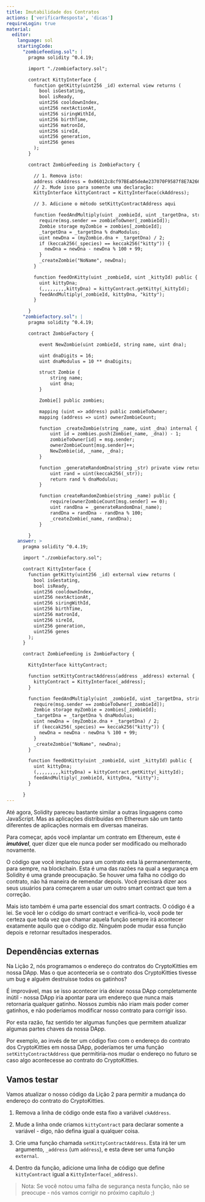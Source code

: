 ```yaml
---
title: Imutabilidade dos Contratos
actions: ['verificarResposta', 'dicas']
requireLogin: true
material:
  editor:
    language: sol
    startingCode:
      "zombiefeeding.sol": |
        pragma solidity ^0.4.19;

        import "./zombiefactory.sol";

        contract KittyInterface {
          function getKitty(uint256 _id) external view returns (
            bool isGestating,
            bool isReady,
            uint256 cooldownIndex,
            uint256 nextActionAt,
            uint256 siringWithId,
            uint256 birthTime,
            uint256 matronId,
            uint256 sireId,
            uint256 generation,
            uint256 genes
          );
        }

        contract ZombieFeeding is ZombieFactory {

          // 1. Remova isto:
          address ckAddress = 0x06012c8cf97BEaD5deAe237070F9587f8E7A266d;
          // 2. Mude isso para somente uma declaração:
          KittyInterface kittyContract = KittyInterface(ckAddress);

          // 3. Adicione o método setKittyContractAddress aqui

          function feedAndMultiply(uint _zombieId, uint _targetDna, string _species) public {
            require(msg.sender == zombieToOwner[_zombieId]);
            Zombie storage myZombie = zombies[_zombieId];
            _targetDna = _targetDna % dnaModulus;
            uint newDna = (myZombie.dna + _targetDna) / 2;
            if (keccak256(_species) == keccak256("kitty")) {
              newDna = newDna - newDna % 100 + 99;
            }
            _createZombie("NoName", newDna);
          }

          function feedOnKitty(uint _zombieId, uint _kittyId) public {
            uint kittyDna;
            (,,,,,,,,,kittyDna) = kittyContract.getKitty(_kittyId);
            feedAndMultiply(_zombieId, kittyDna, "kitty");
          }

        }
      "zombiefactory.sol": |
        pragma solidity ^0.4.19;

        contract ZombieFactory {

            event NewZombie(uint zombieId, string name, uint dna);

            uint dnaDigits = 16;
            uint dnaModulus = 10 ** dnaDigits;

            struct Zombie {
                string name;
                uint dna;
            }

            Zombie[] public zombies;

            mapping (uint => address) public zombieToOwner;
            mapping (address => uint) ownerZombieCount;

            function _createZombie(string _name, uint _dna) internal {
                uint id = zombies.push(Zombie(_name, _dna)) - 1;
                zombieToOwner[id] = msg.sender;
                ownerZombieCount[msg.sender]++;
                NewZombie(id, _name, _dna);
            }

            function _generateRandomDna(string _str) private view returns (uint) {
                uint rand = uint(keccak256(_str));
                return rand % dnaModulus;
            }

            function createRandomZombie(string _name) public {
                require(ownerZombieCount[msg.sender] == 0);
                uint randDna = _generateRandomDna(_name);
                randDna = randDna - randDna % 100;
                _createZombie(_name, randDna);
            }

        }
    answer: >
      pragma solidity ^0.4.19;

      import "./zombiefactory.sol";

      contract KittyInterface {
        function getKitty(uint256 _id) external view returns (
          bool isGestating,
          bool isReady,
          uint256 cooldownIndex,
          uint256 nextActionAt,
          uint256 siringWithId,
          uint256 birthTime,
          uint256 matronId,
          uint256 sireId,
          uint256 generation,
          uint256 genes
        );
      }

      contract ZombieFeeding is ZombieFactory {

        KittyInterface kittyContract;

        function setKittyContractAddress(address _address) external {
          kittyContract = KittyInterface(_address);
        }

        function feedAndMultiply(uint _zombieId, uint _targetDna, string _species) public {
          require(msg.sender == zombieToOwner[_zombieId]);
          Zombie storage myZombie = zombies[_zombieId];
          _targetDna = _targetDna % dnaModulus;
          uint newDna = (myZombie.dna + _targetDna) / 2;
          if (keccak256(_species) == keccak256("kitty")) {
            newDna = newDna - newDna % 100 + 99;
          }
          _createZombie("NoName", newDna);
        }

        function feedOnKitty(uint _zombieId, uint _kittyId) public {
          uint kittyDna;
          (,,,,,,,,,kittyDna) = kittyContract.getKitty(_kittyId);
          feedAndMultiply(_zombieId, kittyDna, "kitty");
        }

      }
---
```


Até agora, Solidity pareceu bastante similar a outras linguagens como JavaScript. Mas as aplicações distribuídas em Ethereum são um tanto diferentes de aplicações normais em diversas maneiras.

Para começar, após você implantar um contrato em Ethereum, este é ***imutável***, quer dizer que ele nunca poder ser modificado ou melhorado novamente.

O código que você implantou para um contrato esta lá permanentemente, para sempre, na blockchain. Esta é uma das razões na qual a segurança em Solidity é uma grande preocupação. Se houver uma falha no código do contrato, não há maneira de remendar depois. Você precisará dizer aos seus usuários para começarem a usar um outro smart contract que tem a correção.

Mais isto também é uma parte essencial dos smart contracts. O código é a lei. Se você ler o código do smart contract e verificá-lo, você pode ter certeza que toda vez que chamar aquela função sempre irá acontecer exatamente aquilo que o código diz. Ninguém pode mudar essa função depois e retornar resultados inesperados.

## Dependências externas

Na Lição 2, nós programamos o endereço do contratos do CryptoKitties em nossa DApp. Mas o que aconteceria se o contrato dos CryptoKitties tivesse um bug e alguém destruísse todos os gatinhos?

É improvável, mas se isso acontecer iria deixar nossa DApp completamente inútil - nossa DApp iria apontar para um endereço que nunca mais retornaria qualquer gatinho. Nossos zumbis não iriam mais poder comer gatinhos, e não poderíamos modificar nosso contrato para corrigir isso.

Por esta razão, faz sentido ter algumas funções que permitem atualizar algumas partes chaves da nossa DApp.

Por exemplo, ao invés de ter um código fixo com o endereço do contrato dos CryptoKitties em nossa DApp, poderíamos ter uma função `setKittyContractAddress` que permitiria-nos mudar o endereço no futuro se caso algo acontecesse ao contrato do CryptoKitties.

## Vamos testar

Vamos atualizar o nosso código da Lição 2 para permitir a mudança do endereço do contrato do CryptoKitties.

1. Remova a linha de código onde esta fixo a variável `ckAddress`.

2. Mude a linha onde criamos `kittyContract` para declarar somente a variável - digo, não defina igual a qualquer coisa.

3. Crie uma função chamada `setKittyContractAddress`. Esta irá ter um argumento, `_address` (um `address`), e esta deve ser uma função `external`.

4. Dentro da função, adicione uma linha de código que define `kittyContract` igual a `KittyInterface(_address)`.

> Nota: Se você notou uma falha de segurança nesta função, não se preocupe - nós vamos corrigir no próximo capítulo ;)
